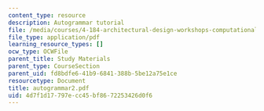 ```yaml
---
content_type: resource
description: Autogrammar tutorial
file: /media/courses/4-184-architectural-design-workshops-computational-design-for-housing-spring-2002/4d7f1d17797ecc45bf8672253426d0f6_autogrammar2.pdf
file_type: application/pdf
learning_resource_types: []
ocw_type: OCWFile
parent_title: Study Materials
parent_type: CourseSection
parent_uid: fd8bdfe6-41b9-6841-388b-5be12a75e1ce
resourcetype: Document
title: autogrammar2.pdf
uid: 4d7f1d17-797e-cc45-bf86-72253426d0f6
---
```

